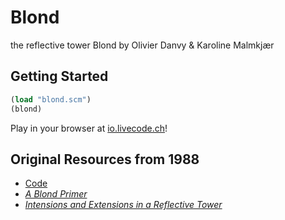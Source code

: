 # Blond
the reflective tower Blond by Olivier Danvy & Karoline Malmkjær

## Getting Started
```scheme
(load "blond.scm")
(blond)
```

Play in your browser at [io.livecode.ch](http://io.livecode.ch/learn/namin/blond)!

## Original Resources from 1988
- [Code](https://www.cs.cmu.edu/Groups/AI/lang/scheme/code/eval/blond/blond.scm)
- [_A Blond Primer_](https://users-cs.au.dk/~danvy/Papers/danvy-malmkjaer-blond-primer.pdf)
- [_Intensions and Extensions in a Reflective Tower_](https://users-cs.au.dk/~danvy/Papers/danvy-malmkjaer-LFP88.pdf)
